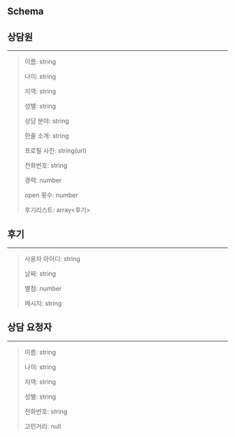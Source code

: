 ## Schema

## 상담원

------

> 이름: string
>
> 나이: string
>
> 지역: string
>
> 성별: string
>
> 상담 분야: string
>
> 한줄 소개: string
>
> 프로필 사진: string(url)
>
> 전화번호: string
>
> 경력: number
>
> open 횟수: number
>
> 후기리스트: array<후기>



## 후기

------

> 사용자 아이디: string
>
> 날짜: string
>
> 별점: number
>
> 메시지: string



## 상담 요청자

------

> 이름: string
>
> 나이: string
>
> 지역: string
>
> 성별: string
>
> 전화번호: string
>
> 고민거리: null


